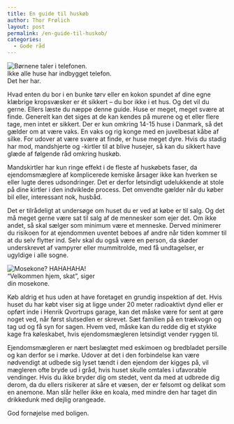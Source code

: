 ```yaml
---
title: En guide til huskøb
author: Thor Frølich
layout: post
permalink: /en-guide-til-huskob/
categories:
  - Gode råd
---
```

<div class="bitImage bitRight" style="width: 248px">
  <img src="http://www.abekat.net/wp-content/images/house_01.jpg" alt="Børnene taler i telefonen." /><br /> Ikke alle huse har indbygget telefon. Det her har.
</div>

Hvad enten du bor i en bunke tørv eller en kokon spundet af dine egne klæbrige kropsvæsker er ét sikkert – du bor ikke i et hus. Og det vil du gerne. Ellers læste du næppe denne guide. Huse er meget, meget svære at finde. Generelt kan det siges at de kan kendes på murene og et eller flere tage, men intet er sikkert. Der er kun omkring 14-15 huse i Danmark, så det gælder om at være vaks. En vaks og rig konge med en juvelbesat kåbe af silke. For udover at være svære at finde, er huse meget dyre. Hvis du stadig har mod, mandshjerte og -kirtler til at blive husejer, så kan du sikkert have glæde af følgende råd omkring huskøb.

Mandskirtler har kun ringe effekt i de fleste af huskøbets faser, da ejendomsmæglere af komplicerede kemiske årsager ikke kan hverken se eller lugte deres udsondringer. Det er derfor letsindigt udelukkende at stole på dine kirtler i den indviklede process. Det omvendte gælder når du køber bil eller, interessant nok, husbåd.

Det er tilrådeligt at undersøge om huset du er ved at købe er til salg. Og det må meget gerne være sat til salg af de mennesker som ejer det. Om ikke andet, så skal sælger som minimum være et menneske. Derved minimerer du risikoen for at ejendommen uventet beboes af andre når tiden kommer til at du selv flytter ind. Selv skal du også være en person, da skøder underskrevet af vampyrer eller mummitrolde, med få undtagelser, er ugyldige i alle sogne.

<div class="bitImage bitLeft" style="width: 208px">
  <img src="http://www.abekat.net/wp-content/images/mose_01.jpg" alt="Mosekone? HAHAHAHA!" /><br /> “Velkommen hjem, skat”, siger din mosekone.
</div>

Køb aldrig et hus uden at have foretaget en grundig inspektion af det. Hvis huset du har købt viser sig at ligge under 20 meter radioaktivt dynd eller er opført inde i Henrik Qvortrups garage, kan det måske være for sent at gøre noget ved, når først slutsedlen er skrevet. Sæt familien på en trækvogn og tag ud og få syn for sagen. Hvem ved, måske kan du redde dig et stykke kage fra køleskabet, hvis ejendomsmægleren letsindigt vender ryggen til.

Ejendomsmægleren er nært beslægtet med eskimoen og bredbladet persille og kan derfor se i mørke. Udover at det i den forbindelse kan være nødvendigt at udbede sig lyset tændt i den ejendom der kigges på, vil mægleren ofte bryde ud i gråd, hvis huset skulle omtales i ufavorable vendinger. Hvis du ikke bryder dig om stedet, vent da med at udbrede dig derom, da du ellers risikerer at såre et væsen, der er følsomt og delikat som en anemone. Man slår heller ikke en koala, med mindre den har taget din drikkedunk med dejlig orangeade.

God fornøjelse med boligen.